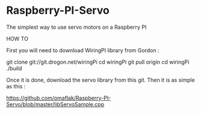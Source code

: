 # Raspberry-PI-Servo
The simplest way to use servo motors on a Raspberry PI

HOW TO

First you will need to download WiringPI library from Gordon :

git clone git://git.drogon.net/wiringPi
cd wiringPi
git pull origin
cd wiringPi
./build

Once it is done, download the servo library from this git. Then it is as simple as this : 

https://github.com/omaflak/Raspberry-PI-Servo/blob/master/libServoSample.cpp
